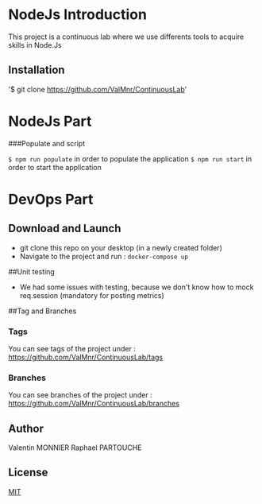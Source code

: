 # NodeJs Introduction

This project is a continuous lab where we use differents tools to acquire skills in Node.Js

## Installation

 '$ git clone https://github.com/ValMnr/ContinuousLab'


# NodeJs Part

###Populate and script

`$ npm run populate` in order to populate the application
`$ npm run start` in order to start the application

# DevOps Part


## Download  and Launch
- git clone this repo on your desktop (in a newly created folder)
- Navigate to the project and run :
`docker-compose up`

	
##Unit testing
- We had some issues with testing, because we don't know how to mock req.session (mandatory for posting metrics)

##Tag and Branches

### Tags

You can see tags of the project under : https://github.com/ValMnr/ContinuousLab/tags

### Branches
You can see branches of the project under : https://github.com/ValMnr/ContinuousLab/branches

## Author
Valentin MONNIER
Raphael PARTOUCHE

## License
[MIT](https://choosealicense.com/licenses/mit/)